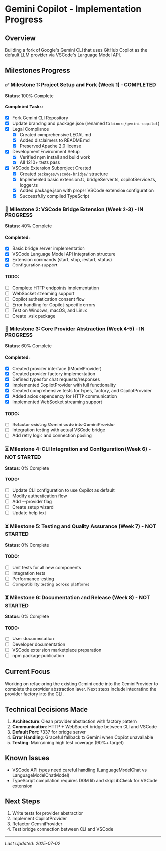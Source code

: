 # Gemini Copilot - Implementation Progress

## Overview
Building a fork of Google's Gemini CLI that uses GitHub Copilot as the default LLM provider via VSCode's Language Model API.

## Milestones Progress

### ✅ Milestone 1: Project Setup and Fork (Week 1) - COMPLETED
**Status**: 100% Complete

#### Completed Tasks:
- [x] Fork Gemini CLI Repository
- [x] Update branding and package.json (renamed to `binora/gemini-copilot`)
- [x] Legal Compliance
  - [x] Created comprehensive LEGAL.md
  - [x] Added disclaimers to README.md
  - [x] Preserved Apache 2.0 license
- [x] Development Environment Setup
  - [x] Verified npm install and build work
  - [x] All 1210+ tests pass
- [x] VSCode Extension Subproject Created
  - [x] Created `packages/vscode-bridge/` structure
  - [x] Implemented basic extension.ts, bridgeServer.ts, copilotService.ts, logger.ts
  - [x] Added package.json with proper VSCode extension configuration
  - [x] Successfully compiled TypeScript

### 🚧 Milestone 2: VSCode Bridge Extension (Week 2-3) - IN PROGRESS
**Status**: 40% Complete

#### Completed:
- [x] Basic bridge server implementation
- [x] VSCode Language Model API integration structure
- [x] Extension commands (start, stop, restart, status)
- [x] Configuration support

#### TODO:
- [ ] Complete HTTP endpoints implementation
- [ ] WebSocket streaming support
- [ ] Copilot authentication consent flow
- [ ] Error handling for Copilot-specific errors
- [ ] Test on Windows, macOS, and Linux
- [ ] Create .vsix package

### 🚧 Milestone 3: Core Provider Abstraction (Week 4-5) - IN PROGRESS
**Status**: 60% Complete

#### Completed:
- [x] Created provider interface (IModelProvider)
- [x] Created provider factory implementation
- [x] Defined types for chat requests/responses
- [x] Implemented CopilotProvider with full functionality
- [x] Created comprehensive tests for types, factory, and CopilotProvider
- [x] Added axios dependency for HTTP communication
- [x] Implemented WebSocket streaming support

#### TODO:
- [ ] Refactor existing Gemini code into GeminiProvider
- [ ] Integration testing with actual VSCode bridge
- [ ] Add retry logic and connection pooling

### ⏳ Milestone 4: CLI Integration and Configuration (Week 6) - NOT STARTED
**Status**: 0% Complete

#### TODO:
- [ ] Update CLI configuration to use Copilot as default
- [ ] Modify authentication flow
- [ ] Add --provider flag
- [ ] Create setup wizard
- [ ] Update help text

### ⏳ Milestone 5: Testing and Quality Assurance (Week 7) - NOT STARTED
**Status**: 0% Complete

#### TODO:
- [ ] Unit tests for all new components
- [ ] Integration tests
- [ ] Performance testing
- [ ] Compatibility testing across platforms

### ⏳ Milestone 6: Documentation and Release (Week 8) - NOT STARTED
**Status**: 0% Complete

#### TODO:
- [ ] User documentation
- [ ] Developer documentation
- [ ] VSCode extension marketplace preparation
- [ ] npm package publication

## Current Focus
Working on refactoring the existing Gemini code into the GeminiProvider to complete the provider abstraction layer. Next steps include integrating the provider factory into the CLI.

## Technical Decisions Made

1. **Architecture**: Clean provider abstraction with factory pattern
2. **Communication**: HTTP + WebSocket bridge between CLI and VSCode
3. **Default Port**: 7337 for bridge server
4. **Error Handling**: Graceful fallback to Gemini when Copilot unavailable
5. **Testing**: Maintaining high test coverage (90%+ target)

## Known Issues
- VSCode API types need careful handling (LanguageModelChat vs LanguageModelChatModel)
- TypeScript compilation requires DOM lib and skipLibCheck for VSCode extension

## Next Steps
1. Write tests for provider abstraction
2. Implement CopilotProvider
3. Refactor GeminiProvider
4. Test bridge connection between CLI and VSCode

---

*Last Updated: 2025-07-02*